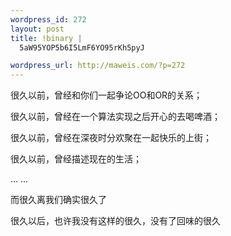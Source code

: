 ```yaml
--- 
wordpress_id: 272
layout: post
title: !binary |
  5aW95YOP5b6I5LmF6YO95rKh5pyJ

wordpress_url: http://maweis.com/?p=272
---
```

很久以前，曾经和你们一起争论OO和OR的关系；

很久以前，曾经在一个算法实现之后开心的去喝啤酒；

很久以前，曾经在深夜时分欢聚在一起快乐的上街；

很久以前，曾经描述现在的生活；

... ...

而很久离我们确实很久了

很久以后，也许我没有这样的很久，没有了回味的很久
